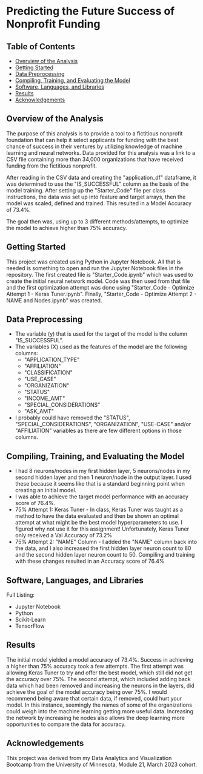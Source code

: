 # Predicting the Future Success of Nonprofit Funding


## Table of Contents

- [Overview of the Analysis](#overview-of-the-analysis)
- [Getting Started](#getting-started)
- [Data Preprocessing](#data-preprocessing)
- [Compiling, Training, and Evaluating the Model](#compiling-training-and-evaluating-the-model)
- [Software, Languages, and Libraries](#software-languages-and-libraries)
- [Results](#final-visualizations)
- [Acknowledgements](#acknowledgements)


## Overview of the Analysis
The purpose of this analysis is to provide a tool to a fictitious nonprofit foundation that can help it select applicants for funding with the best chance of success in their ventures by utilizing knowledge of machine learning and neural networks. Data provided for this analysis was a link to a CSV file containing more than 34,000 organizations that have received funding from the fictitious nonprofit.

After reading in the CSV data and creating the "application_df" dataframe, it was determined to use the "IS_SUCCESSFUL" column as the basis of the model training. After setting up the "Starter_Code" file per class instructions, the data was set up into feature and target arrays, then the model was scaled, defined and trained. This resulted in a Model Accuracy of 73.4%. 

The goal then was, using up to 3 different methods/attempts, to optimize the model to achieve higher than 75% accuracy.


## Getting Started
This project was created using Python in Jupyter Notebook. All that is needed is something to open and run the Jupyter Notebook files in the repository. The first created file is "Starter_Code.ipynb" which was used to create the initial neural network model. Code was then used from that file and the first optimization attempt was done using "Starter_Code - Optimize Attempt 1 - Keras Tuner.ipynb". Finally, "Starter_Code - Optimize Attempt 2 - NAME and Nodes.ipynb" was created. 

## Data Preprocessing
  * The variable (y) that is used for the target of the model is the column "IS_SUCCESSFUL".
  * The variables (X) used as the features of the model are the following columns:
    * "APPLICATION_TYPE"
    * "AFFILIATION"
    * "CLASSIFICATION"
    * "USE_CASE"
    * "ORGANIZATION"
    * "STATUS"
    * "INCOME_AMT"
    * "SPECIAL_CONSIDERATIONS"
    * "ASK_AMT"
  * I probably could have removed the "STATUS", "SPECIAL_CONSIDERATIONS", "ORGANIZATION", "USE-CASE" and/or "AFFILIATION" variables as there are few different options in those columns.
  
## Compiling, Training, and Evaluating the Model
  * I had 8 neurons/nodes in my first hidden layer, 5 neurons/nodes in my second hidden layer and then 1 neuron/node in the output layer. I used these because it seems like that is a standard beginning point when creating an initial model.
  * I was able to achieve the target model performance with an accuracy score of 76.4%.
  * 75% Attempt 1: Keras Tuner - In class, Keras Tuner was taught as a method to have the data evaluated and then be shown an optimal attempt at what might be the best model hyperparameters to use. I figured why not use it for this assignment! Unfortunately, Keras Tuner only received a Val Accuracy of 73.2%
  * 75% Attempt 2: "NAME" Column - I added the "NAME" column back into the data, and I also increased the first hidden layer neuron count to 80 and the second hidden layer neuron count to 50. Compiling and training with these changes resulted in an Accuracy score of 76.4%  

## Software, Languages, and Libraries
Full Listing:
* Jupyter Notebook
* Python
* Scikit-Learn
* TensorFlow


## Results
The initial model yielded a model accuracy of 73.4%. Success in achieving a higher than 75% accuracy took a few attempts. The first attempt was allowing Keras Tuner to try and offer the best model, which still did not get the accuracy over 75%. The second attempt, which included adding back data which had been removed and increasing the neurons in the layers, did achieve the goal of the model accuracy being over 75%. I would recommend being aware that certain data, if removed, could hurt your model. In this instance, seemingly the names of some of the organizations could weigh into the machine learning getting more useful data. Increasing the network by increasing he nodes also allows the deep learning more opportunities to compare the data for accuracy.

## Acknowledgements
This project was derived from my Data Analytics and Visualization Bootcamp from the University of Minnesota, Module 21, March 2023 cohort.


